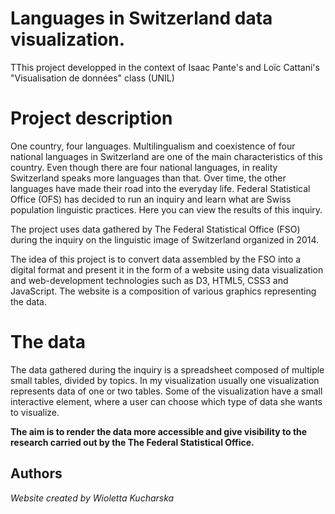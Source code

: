 # Languages in Switzerland data visualization. 
 

TThis project developped in the context of Isaac Pante's and Loïc Cattani's "Visualisation de données" class (UNIL)

# Project description

One country, four languages. Multilingualism and coexistence of four national languages in Switzerland are one of the main characteristics of this country. Even though there are four national languages, in reality Switzerland speaks more languages than that. Over time, the other languages have made their road into the everyday life. Federal Statistical Office (OFS) has decided to run an inquiry and learn what are Swiss population linguistic practices. Here you can view the results of this inquiry.

The project uses data gathered by The Federal Statistical Office (FSO) during the inquiry on the linguistic image of Switzerland organized in 2014. 

The idea of this project is to convert data assembled by the FSO into a digital format and present it in the form of a website using data visualization and web-development technologies such as D3, HTML5, CSS3 and JavaScript.
The website is a composition of various graphics representing the data. 


# The data

The data gathered during the inquiry is a spreadsheet composed of multiple small tables, divided by topics. In my visualization usually one visualization represents data of one or two tables. Some of the visualization have a small interactive element, where a user can choose which type of data she wants to visualize. 

__The aim is to render the data more accessible and give visibility to the research carried out by the The Federal Statistical Office.__




## Authors

_Website created by Wioletta Kucharska_

